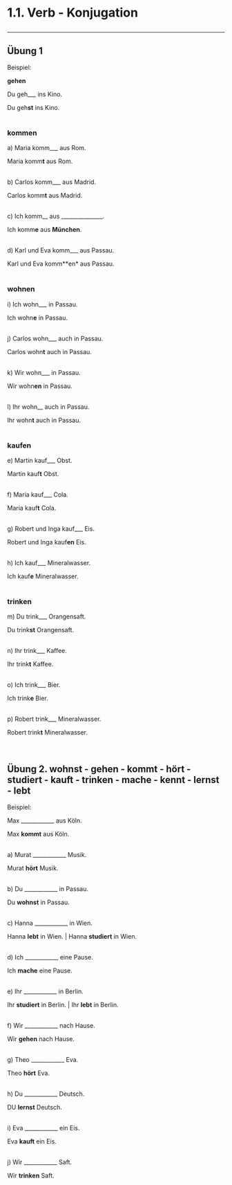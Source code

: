 # 1.1. Verb - Konjugation<hr/>

## Übung 1

Beispiel: 

**gehen**

Du geh___ ins Kino.

Du geh**st** ins Kino.<br/><br/>


### kommen

a) Maria komm___ aus Rom.

Maria komm**t** aus Rom.<br/><br/>

b) Carlos komm___ aus Madrid.

Carlos komm**t** aus Madrid.<br/><br/>

c) Ich komm__ aus _______________.

Ich komm**e** aus **München**.<br/><br/>

d) Karl und Eva komm___ aus Passau.

Karl und Eva komm**en* aus Passau.<br/><br/>

### wohnen

i) Ich wohn___ in Passau.

Ich wohn**e** in Passau.<br/><br/>

j) Carlos wohn___ auch in Passau.

Carlos wohn**t** auch in Passau.<br/><br/>

k) Wir wohn___ in Passau.

Wir wohn**en** in Passau.<br/><br/>

l) Ihr wohn__ auch in Passau.

Ihr wohn**t** auch in Passau.<br/><br/>

### kaufen

e) Martin kauf___ Obst.

Martin kauf**t** Obst.<br/><br/>

f) Maria kauf___ Cola.

Maria kauf**t** Cola.<br/><br/>

g) Robert und Inga kauf___ Eis.

Robert und Inga kauf**en** Eis.<br/><br/>

h) Ich kauf___ Mineralwasser.

Ich kauf**e** Mineralwasser.<br/><br/>

### trinken

m) Du trink___ Orangensaft.

Du trink**st** Orangensaft.<br/><br/>

n) Ihr trink___ Kaffee.

Ihr trink**t** Kaffee.<br/><br/>

o) Ich trink___ Bier.

Ich trink**e** Bier.<br/><br/>

p) Robert trink___ Mineralwasser.

Robert trink**t** Mineralwasser.<br/><br/><br/>


## Übung 2. wohnst - gehen - kommt - hört - studiert - kauft - trinken - mache - kennt - lernst - lebt


Beispiel:

Max ____________ aus Köln.

Max **kommt** aus Köln.<br/><br/>


a) Murat ____________ Musik.

Murat **hört** Musik.<br/><br/>

b) Du ____________ in Passau.

Du **wohnst** in Passau.<br/><br/>

c) Hanna ____________ in Wien.

Hanna **lebt** in Wien. | Hanna **studiert** in Wien.<br/><br/>

d) Ich ____________ eine Pause.

Ich **mache** eine Pause.<br/><br/>

e) Ihr ____________ in Berlin.

Ihr **studiert** in Berlin. | Ihr **lebt** in Berlin.<br/><br/>

f) Wir ____________ nach Hause.

Wir **gehen** nach Hause.<br/><br/>

g) Theo ____________ Eva.

Theo **hört** Eva.<br/><br/>

h) Du ____________ Deutsch.

DU **lernst** Deutsch.<br/><br/>

i) Eva ____________ ein Eis.

Eva **kauft** ein Eis.<br/><br/>

j) Wir ____________ Saft.

Wir **trinken** Saft.<br/><br/><br/>

